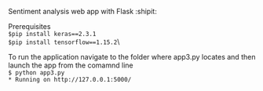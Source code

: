 Sentiment analysis web app with Flask :shipit:

Prerequisites\
`$pip install keras==2.3.1`\
`$pip install tensorflow==1.15.2`\

To run the application navigate to the folder where app3.py locates and then launch the app from the comamnd line\
`$ python app3.py`\
`* Running on http://127.0.0.1:5000/`
